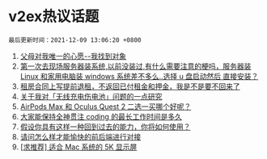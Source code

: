 # v2ex热议话题

`最后更新时间：2021-12-09 13:06:20 +0800`

1. [父母对我唯一的心愿--我找到对象](https://www.v2ex.com/t/820907)
1. [第一次去现场服务器装系统,以前没装过,有什么需要注意的梗吗，服务器装 Linux 和家用电脑装 windows 系统差不多么..选择 u 盘启动然后 直接安装？](https://www.v2ex.com/t/820945)
1. [租房合同上写提前退租，不返回已付租金和押金，我是不是要不回来了](https://www.v2ex.com/t/820875)
1. [关于我对「无线充电伤电池」问题的一点研究](https://www.v2ex.com/t/820854)
1. [AirPods Max 和 Oculus Quest 2 二选一买哪个好呢？](https://www.v2ex.com/t/820894)
1. [大家能保持全神贯注 coding 的最长工作时间是多久](https://www.v2ex.com/t/820853)
1. [假设你具有这样一种回到过去的能力，你将如何使用？](https://www.v2ex.com/t/821015)
1. [请问怎么样才能愉快的前后端进行对接](https://www.v2ex.com/t/821032)
1. [[求推荐] 适合 Mac 系统的 5K 显示屏](https://www.v2ex.com/t/820906)

